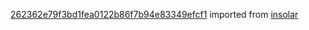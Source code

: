 [262362e79f3bd1fea0122b86f7b94e83349efcf1](https://github.com/insolar/insolar/commit/262362e79f3bd1fea0122b86f7b94e83349efcf1) imported from [insolar](https://github.com/insolar/insolar)

